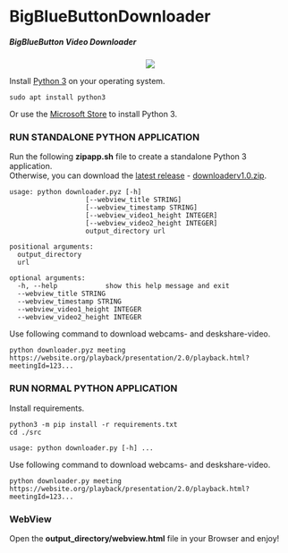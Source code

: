 # BigBlueButtonDownloader
##### BigBlueButton Video Downloader

<p align="center">
  <img src="https://repository-images.githubusercontent.com/331634964/0abaea80-5c90-11eb-80e0-4413ca30e08a" />
</p>

Install [Python 3](https://www.python.org/downloads/) on your operating system.  

```
sudo apt install python3
```

Or use the [Microsoft Store](https://go.microsoft.com/fwlink?linkID=2082640) to install Python 3.

### RUN STANDALONE PYTHON APPLICATION

Run the following **zipapp.sh** file to create a standalone Python 3 application.  
Otherwise, you can download the [latest release](https://github.com/Th3R3alDuk3/BigBlueButtonDownloader/releases) - 
[downloaderv1.0.zip](https://github.com/Th3R3alDuk3/BigBlueButtonDownloader/files/5860237/downloaderv1.0.zip). 

```
usage: python downloader.pyz [-h] 
                   [--webview_title STRING] 
                   [--webview_timestamp STRING]
                   [--webview_video1_height INTEGER]
                   [--webview_video2_height INTEGER]
                   output_directory url

positional arguments:
  output_directory
  url

optional arguments:
  -h, --help            show this help message and exit
  --webview_title STRING
  --webview_timestamp STRING
  --webview_video1_height INTEGER
  --webview_video2_height INTEGER    
```
Use following command to download webcams- and deskshare-video.
```
python downloader.pyz meeting https://website.org/playback/presentation/2.0/playback.html?meetingId=123...
```

### RUN NORMAL PYTHON APPLICATION

Install requirements.

```
python3 -m pip install -r requirements.txt
cd ./src
```

```
usage: python downloader.py [-h] ...
```
Use following command to download webcams- and deskshare-video.
```
python downloader.py meeting https://website.org/playback/presentation/2.0/playback.html?meetingId=123...
```

### WebView

Open the **output_directory/webview.html** file in your Browser and enjoy!

